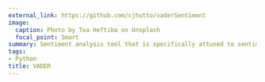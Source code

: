 ```yaml
---
external_link: https://github.com/cjhutto/vaderSentiment
image:
  caption: Photo by Toa Heftiba on Unsplash
  focal_point: Smart
summary: Sentiment analysis tool that is specifically attuned to sentiments expressed in social media. 
tags:
- Python
title: VADER
---
```

